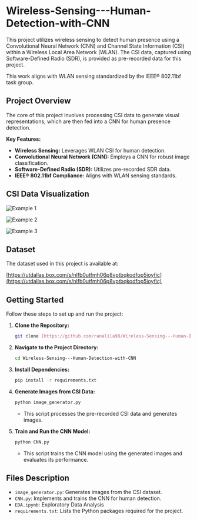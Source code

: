 # Wireless-Sensing---Human-Detection-with-CNN

This project utilizes wireless sensing to detect human presence using a Convolutional Neural Network (CNN) and Channel State Information (CSI) within a Wireless Local Area Network (WLAN). The CSI data, captured using Software-Defined Radio (SDR), is provided as pre-recorded data for this project.

This work aligns with WLAN sensing standardized by the IEEE® 802.11bf task group.

## Project Overview

The core of this project involves processing CSI data to generate visual representations, which are then fed into a CNN for human presence detection.

**Key Features:**

* **Wireless Sensing:** Leverages WLAN CSI for human detection.
* **Convolutional Neural Network (CNN):** Employs a CNN for robust image classification.
* **Software-Defined Radio (SDR):** Utilizes pre-recorded SDR data.
* **IEEE® 802.11bf Compliance:** Aligns with WLAN sensing standards.

## CSI Data Visualization

![Example 1](https://github.com/user-attachments/assets/06890c06-f53d-4e06-aa47-d058515f21f8)

![Example 2](https://github.com/user-attachments/assets/b292ffa4-10a7-4624-89e7-6d42d1030707)

![Example 3](https://github.com/user-attachments/assets/dad62d98-ccd4-4f1f-8996-aa44012b655a)

## Dataset

The dataset used in this project is available at:

[https://utdallas.box.com/s/nlfb0utfmh06p8vptbqkodfop5ioyfic](https://utdallas.box.com/s/nlfb0utfmh06p8vptbqkodfop5ioyfic)

## Getting Started

Follow these steps to set up and run the project:

1.  **Clone the Repository:**

    ```bash
    git clone [https://github.com/ranalila98/Wireless-Sensing---Human-Detection-with-CNN.git](https://github.com/ranalila98/Wireless-Sensing---Human-Detection-with-CNN.git)
    ```

2.  **Navigate to the Project Directory:**

    ```bash
    cd Wireless-Sensing---Human-Detection-with-CNN
    ```

3.  **Install Dependencies:**

    ```bash
    pip install -r requirements.txt
    ```

4.  **Generate Images from CSI Data:**

    ```bash
    python image_generator.py
    ```

    * This script processes the pre-recorded CSI data and generates images.

5.  **Train and Run the CNN Model:**

    ```bash
    python CNN.py
    ```

    * This script trains the CNN model using the generated images and evaluates its performance.

## Files Description

* `image_generator.py`: Generates images from the CSI dataset.
* `CNN.py`: Implements and trains the CNN for human detection.
* `EDA.ipynb`: Exploratory Data Analysis
* `requirements.txt`: Lists the Python packages required for the project.

